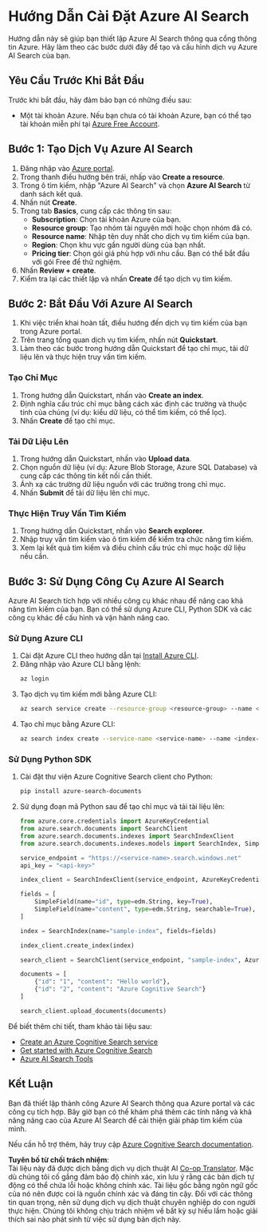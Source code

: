 <!--
CO_OP_TRANSLATOR_METADATA:
{
  "original_hash": "f0ce2d470f3efad6f8c7df376f416a4b",
  "translation_date": "2025-07-12T07:38:27+00:00",
  "source_file": "00-course-setup/AzureSearch.md",
  "language_code": "vi"
}
-->
# Hướng Dẫn Cài Đặt Azure AI Search

Hướng dẫn này sẽ giúp bạn thiết lập Azure AI Search thông qua cổng thông tin Azure. Hãy làm theo các bước dưới đây để tạo và cấu hình dịch vụ Azure AI Search của bạn.

## Yêu Cầu Trước Khi Bắt Đầu

Trước khi bắt đầu, hãy đảm bảo bạn có những điều sau:

- Một tài khoản Azure. Nếu bạn chưa có tài khoản Azure, bạn có thể tạo tài khoản miễn phí tại [Azure Free Account](https://azure.microsoft.com/free/?wt.mc_id=studentamb_258691).

## Bước 1: Tạo Dịch Vụ Azure AI Search

1. Đăng nhập vào [Azure portal](https://portal.azure.com/?wt.mc_id=studentamb_258691).
2. Trong thanh điều hướng bên trái, nhấp vào **Create a resource**.
3. Trong ô tìm kiếm, nhập "Azure AI Search" và chọn **Azure AI Search** từ danh sách kết quả.
4. Nhấn nút **Create**.
5. Trong tab **Basics**, cung cấp các thông tin sau:
   - **Subscription**: Chọn tài khoản Azure của bạn.
   - **Resource group**: Tạo nhóm tài nguyên mới hoặc chọn nhóm đã có.
   - **Resource name**: Nhập tên duy nhất cho dịch vụ tìm kiếm của bạn.
   - **Region**: Chọn khu vực gần người dùng của bạn nhất.
   - **Pricing tier**: Chọn gói giá phù hợp với nhu cầu. Bạn có thể bắt đầu với gói Free để thử nghiệm.
6. Nhấn **Review + create**.
7. Kiểm tra lại các thiết lập và nhấn **Create** để tạo dịch vụ tìm kiếm.

## Bước 2: Bắt Đầu Với Azure AI Search

1. Khi việc triển khai hoàn tất, điều hướng đến dịch vụ tìm kiếm của bạn trong Azure portal.
2. Trên trang tổng quan dịch vụ tìm kiếm, nhấn nút **Quickstart**.
3. Làm theo các bước trong hướng dẫn Quickstart để tạo chỉ mục, tải dữ liệu lên và thực hiện truy vấn tìm kiếm.

### Tạo Chỉ Mục

1. Trong hướng dẫn Quickstart, nhấn vào **Create an index**.
2. Định nghĩa cấu trúc chỉ mục bằng cách xác định các trường và thuộc tính của chúng (ví dụ: kiểu dữ liệu, có thể tìm kiếm, có thể lọc).
3. Nhấn **Create** để tạo chỉ mục.

### Tải Dữ Liệu Lên

1. Trong hướng dẫn Quickstart, nhấn vào **Upload data**.
2. Chọn nguồn dữ liệu (ví dụ: Azure Blob Storage, Azure SQL Database) và cung cấp các thông tin kết nối cần thiết.
3. Ánh xạ các trường dữ liệu nguồn với các trường trong chỉ mục.
4. Nhấn **Submit** để tải dữ liệu lên chỉ mục.

### Thực Hiện Truy Vấn Tìm Kiếm

1. Trong hướng dẫn Quickstart, nhấn vào **Search explorer**.
2. Nhập truy vấn tìm kiếm vào ô tìm kiếm để kiểm tra chức năng tìm kiếm.
3. Xem lại kết quả tìm kiếm và điều chỉnh cấu trúc chỉ mục hoặc dữ liệu nếu cần.

## Bước 3: Sử Dụng Công Cụ Azure AI Search

Azure AI Search tích hợp với nhiều công cụ khác nhau để nâng cao khả năng tìm kiếm của bạn. Bạn có thể sử dụng Azure CLI, Python SDK và các công cụ khác để cấu hình và vận hành nâng cao.

### Sử Dụng Azure CLI

1. Cài đặt Azure CLI theo hướng dẫn tại [Install Azure CLI](https://learn.microsoft.com/en-us/cli/azure/install-azure-cli?wt.mc_id=studentamb_258691).
2. Đăng nhập vào Azure CLI bằng lệnh:
   ```bash
   az login
   ```
3. Tạo dịch vụ tìm kiếm mới bằng Azure CLI:
   ```bash
   az search service create --resource-group <resource-group> --name <service-name> --sku Free
   ```
4. Tạo chỉ mục bằng Azure CLI:
   ```bash
   az search index create --service-name <service-name> --name <index-name> --fields "field1:type, field2:type"
   ```

### Sử Dụng Python SDK

1. Cài đặt thư viện Azure Cognitive Search client cho Python:
   ```bash
   pip install azure-search-documents
   ```
2. Sử dụng đoạn mã Python sau để tạo chỉ mục và tải tài liệu lên:
   ```python
   from azure.core.credentials import AzureKeyCredential
   from azure.search.documents import SearchClient
   from azure.search.documents.indexes import SearchIndexClient
   from azure.search.documents.indexes.models import SearchIndex, SimpleField, edm

   service_endpoint = "https://<service-name>.search.windows.net"
   api_key = "<api-key>"

   index_client = SearchIndexClient(service_endpoint, AzureKeyCredential(api_key))

   fields = [
       SimpleField(name="id", type=edm.String, key=True),
       SimpleField(name="content", type=edm.String, searchable=True),
   ]

   index = SearchIndex(name="sample-index", fields=fields)

   index_client.create_index(index)

   search_client = SearchClient(service_endpoint, "sample-index", AzureKeyCredential(api_key))

   documents = [
       {"id": "1", "content": "Hello world"},
       {"id": "2", "content": "Azure Cognitive Search"}
   ]

   search_client.upload_documents(documents)
   ```

Để biết thêm chi tiết, tham khảo tài liệu sau:

- [Create an Azure Cognitive Search service](https://learn.microsoft.com/en-us/azure/search/search-create-service-portal?wt.mc_id=studentamb_258691)
- [Get started with Azure Cognitive Search](https://learn.microsoft.com/en-us/azure/search/search-get-started-portal?wt.mc_id=studentamb_258691)
- [Azure AI Search Tools](https://learn.microsoft.com/en-us/azure/ai-services/agents/how-to/tools/azure-ai-search?tabs=azurecli%2Cpython&pivots=code-examples?wt.mc_id=studentamb_258691)

## Kết Luận

Bạn đã thiết lập thành công Azure AI Search thông qua Azure portal và các công cụ tích hợp. Bây giờ bạn có thể khám phá thêm các tính năng và khả năng nâng cao của Azure AI Search để cải thiện giải pháp tìm kiếm của mình.

Nếu cần hỗ trợ thêm, hãy truy cập [Azure Cognitive Search documentation](https://learn.microsoft.com/en-us/azure/search/?wt.mc_id=studentamb_258691).

**Tuyên bố từ chối trách nhiệm**:  
Tài liệu này đã được dịch bằng dịch vụ dịch thuật AI [Co-op Translator](https://github.com/Azure/co-op-translator). Mặc dù chúng tôi cố gắng đảm bảo độ chính xác, xin lưu ý rằng các bản dịch tự động có thể chứa lỗi hoặc không chính xác. Tài liệu gốc bằng ngôn ngữ gốc của nó nên được coi là nguồn chính xác và đáng tin cậy. Đối với các thông tin quan trọng, nên sử dụng dịch vụ dịch thuật chuyên nghiệp do con người thực hiện. Chúng tôi không chịu trách nhiệm về bất kỳ sự hiểu lầm hoặc giải thích sai nào phát sinh từ việc sử dụng bản dịch này.